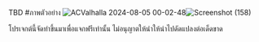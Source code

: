 TBD
#ภาพตัวอย่าง
![ACValhalla 2024-08-05 00-02-48](https://github.com/user-attachments/assets/2ca0edf7-e89b-49cf-9052-de80cc27d529)![Screenshot (158)](https://github.com/user-attachments/assets/e4c1bffa-6635-47c8-aaee-65769f63fe04)
 
 
 
 
 
 
 
 
 
โปรเจกต์นี้จัดทำขึ้นมาเพื่อแจกฟรีเท่านั้น ไม่อนุญาตให้นำให้นำไปดัดแปลงต่อเด็ดขาด
